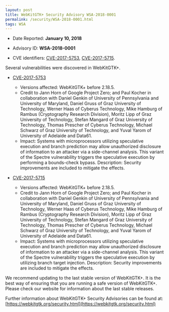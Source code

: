 ```yaml
---
layout: post
title: WebKitGTK+ Security Advisory WSA-2018-0001
permalink: /security/WSA-2018-0001.html
tags: WSA
---
```


* Date Reported: **January 10, 2018**

* Advisory ID: **WSA-2018-0001**

* CVE identifiers: [CVE-2017-5753](#CVE-2017-5753), [CVE-2017-5715](#CVE-2017-5715).


Several vulnerabilities were discovered in WebKitGTK+.

* <a name="CVE-2017-5753" href="https://cve.mitre.org/cgi-bin/cvename.cgi?name=CVE-2017-5753">CVE-2017-5753</a>
  * Versions affected: WebKitGTK+ before 2.18.5.
  * Credit to Jann Horn of Google Project Zero; and Paul Kocher in
    collaboration with Daniel Genkin of University of Pennsylvania and
    University of Maryland, Daniel Gruss of Graz University of
    Technology, Werner Haas of Cyberus Technology, Mike Hamburg of
    Rambus (Cryptography Research Division), Moritz Lipp of Graz
    University of Technology, Stefan Mangard of Graz University of
    Technology, Thomas Prescher of Cyberus Technology, Michael Schwarz
    of Graz University of Technology, and Yuval Yarom of University of
    Adelaide and Data61.
  * Impact: Systems with microprocessors utilizing speculative execution
    and branch prediction may allow unauthorized disclosure of
    information to an attacker via a side-channel analysis. This variant
    of the Spectre vulnerability triggers the speculative execution by
    performing a bounds-check bypass. Description: Security improvements
    are included to mitigate the effects.

* <a name="CVE-2017-5715" href="https://cve.mitre.org/cgi-bin/cvename.cgi?name=CVE-2017-5715">CVE-2017-5715</a>
  * Versions affected: WebKitGTK+ before 2.18.5.
  * Credit to Jann Horn of Google Project Zero; and Paul Kocher in
    collaboration with Daniel Genkin of University of Pennsylvania and
    University of Maryland, Daniel Gruss of Graz University of
    Technology, Werner Haas of Cyberus Technology, Mike Hamburg of
    Rambus (Cryptography Research Division), Moritz Lipp of Graz
    University of Technology, Stefan Mangard of Graz University of
    Technology, Thomas Prescher of Cyberus Technology, Michael Schwarz
    of Graz University of Technology, and Yuval Yarom of University of
    Adelaide and Data61.
  * Impact: Systems with microprocessors utilizing speculative execution
    and branch prediction may allow unauthorized disclosure of
    information to an attacker via a side-channel analysis. This variant
    of the Spectre vulnerability triggers the speculative execution by
    utilizing branch target injection. Description: Security
    improvements are included to mitigate the effects.


We recommend updating to the last stable version of WebKitGTK+. It is
the best way of ensuring that you are running a safe version of
WebKitGTK+. Please check our website for information about the last
stable releases.

Further information about WebKitGTK+ Security Advisories can be found at:
[https://webkitgtk.org/security.html](https://webkitgtk.org/security.html)
